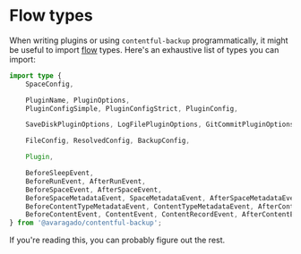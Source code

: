 # Flow types

When writing plugins or using `contentful-backup` programmatically, it might be useful to import [flow](https://flow.org) types. Here's an exhaustive list of types you can import:

```ts
import type {
    SpaceConfig,

    PluginName, PluginOptions,
    PluginConfigSimple, PluginConfigStrict, PluginConfig,

    SaveDiskPluginOptions, LogFilePluginOptions, GitCommitPluginOptions,

    FileConfig, ResolvedConfig, BackupConfig,

    Plugin,

    BeforeSleepEvent,
    BeforeRunEvent, AfterRunEvent,
    BeforeSpaceEvent, AfterSpaceEvent,
    BeforeSpaceMetadataEvent, SpaceMetadataEvent, AfterSpaceMetadataEvent,
    BeforeContentTypeMetadataEvent, ContentTypeMetadataEvent, AfterContentTypeMetadataEvent,
    BeforeContentEvent, ContentEvent, ContentRecordEvent, AfterContentEvent,
} from '@avaragado/contentful-backup';
```

If you're reading this, you can probably figure out the rest.
